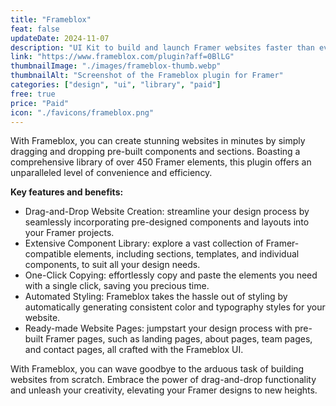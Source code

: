 ```yaml
---
title: "Frameblox"
feat: false
updateDate: 2024-11-07
description: "UI Kit to build and launch Framer websites faster than ever before."
link: "https://www.frameblox.com/plugin?aff=0BlLG"
thumbnailImage: "./images/frameblox-thumb.webp"
thumbnailAlt: "Screenshot of the Frameblox plugin for Framer"
categories: ["design", "ui", "library", "paid"]
free: true
price: "Paid"
icon: "./favicons/frameblox.png"
---
```


With Frameblox, you can create stunning websites in minutes by simply dragging and dropping pre-built components and sections. Boasting a comprehensive library of over 450 Framer elements, this plugin offers an unparalleled level of convenience and efficiency.

<b>Key features and benefits:</b>

- Drag-and-Drop Website Creation: streamline your design process by seamlessly incorporating pre-designed components and layouts into your Framer projects.
- Extensive Component Library: explore a vast collection of Framer-compatible elements, including sections, templates, and individual components, to suit all your design needs.
- One-Click Copying: effortlessly copy and paste the elements you need with a single click, saving you precious time.
- Automated Styling: Frameblox takes the hassle out of styling by automatically generating consistent color and typography styles for your website.
- Ready-made Website Pages: jumpstart your design process with pre-built Framer pages, such as landing pages, about pages, team pages, and contact pages, all crafted with the Frameblox UI.

With Frameblox, you can wave goodbye to the arduous task of building websites from scratch. Embrace the power of drag-and-drop functionality and unleash your creativity, elevating your Framer designs to new heights.
